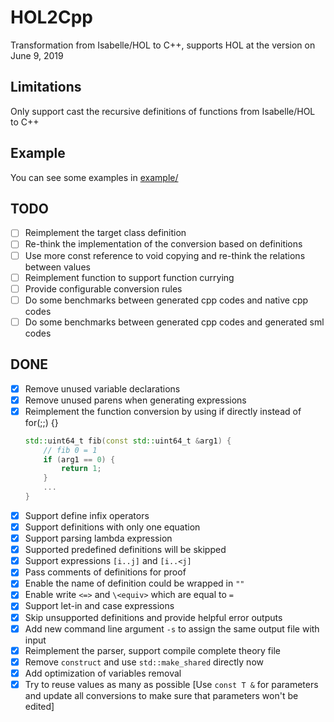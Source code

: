 # HOL2Cpp

Transformation from Isabelle/HOL to C++, supports HOL at the version on June 9, 2019

## Limitations

Only support cast the recursive definitions of functions from Isabelle/HOL to C++

## Example

You can see some examples in [example/](example/)

## TODO

- [ ] Reimplement the target class definition
- [ ] Re-think the implementation of the conversion based on definitions
- [ ] Use more const reference to void copying and re-think the relations between values
- [ ] Reimplement function to support function currying
- [ ] Provide configurable conversion rules
- [ ] Do some benchmarks between generated cpp codes and native cpp codes
- [ ] Do some benchmarks between generated cpp codes and generated sml codes

## DONE

- [x] Remove unused variable declarations
- [x] Remove unused parens when generating expressions
- [x] Reimplement the function conversion by using if directly instead of for(;;) {}
    ```cpp
    std::uint64_t fib(const std::uint64_t &arg1) {
        // fib 0 = 1
        if (arg1 == 0) {
            return 1;
        }
        ...
    }
    ```
- [x] Support define infix operators
- [x] Support definitions with only one equation
- [x] Support parsing lambda expression
- [x] Supported predefined definitions will be skipped
- [x] Support expressions `[i..j]` and `[i..<j]`
- [x] Pass comments of definitions for proof
- [x] Enable the name of definition could be wrapped in `""`
- [x] Enable write `<=>` and `\<equiv>` which are equal to `=`
- [x] Support let-in and case expressions
- [x] Skip unsupported definitions and provide helpful error outputs
- [x] Add new command line argument `-s` to assign the same output file with input
- [x] Reimplement the parser, support compile complete theory file
- [x] Remove `construct` and use `std::make_shared` directly now
- [x] Add optimization of variables removal
- [x] Try to reuse values as many as possible [Use `const T &` for parameters and update all conversions to make sure that parameters won't be edited]
